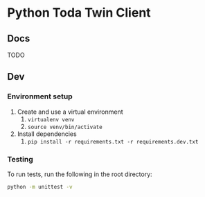 # Python Toda Twin Client

## Docs

TODO

## Dev 

### Environment setup

1. Create and use a virtual environment
    1. `virtualenv venv`
    1. `source venv/bin/activate`
1. Install dependencies
    1. `pip install -r requirements.txt -r requirements.dev.txt`

### Testing

To run tests, run the following in the root directory:

```bash
python -m unittest -v
```
